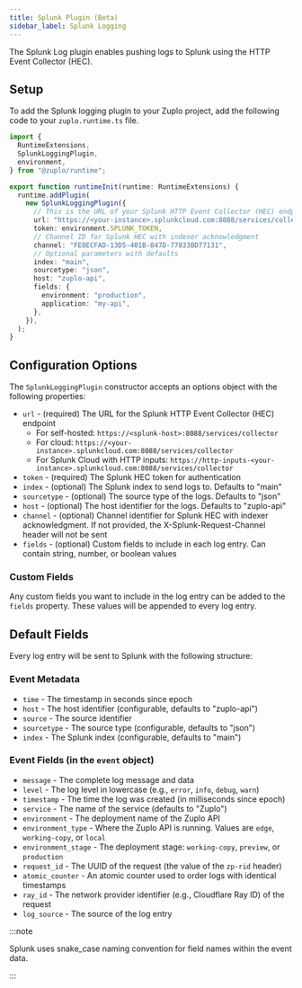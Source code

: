 ```yaml
---
title: Splunk Plugin (Beta)
sidebar_label: Splunk Logging
---
```


The Splunk Log plugin enables pushing logs to Splunk using the HTTP Event
Collector (HEC).

<EnterpriseFeature name="Custom logging" />

## Setup

To add the Splunk logging plugin to your Zuplo project, add the following code
to your `zuplo.runtime.ts` file.

```ts title="modules/zuplo.runtime.ts"
import {
  RuntimeExtensions,
  SplunkLoggingPlugin,
  environment,
} from "@zuplo/runtime";

export function runtimeInit(runtime: RuntimeExtensions) {
  runtime.addPlugin(
    new SplunkLoggingPlugin({
      // This is the URL of your Splunk HTTP Event Collector (HEC) endpoint
      url: "https://<your-instance>.splunkcloud.com:8088/services/collector",
      token: environment.SPLUNK_TOKEN,
      // Channel ID for Splunk HEC with indexer acknowledgment
      channel: "FE0ECFAD-13D5-401B-847D-77833BD77131",
      // Optional parameters with defaults
      index: "main",
      sourcetype: "json",
      host: "zuplo-api",
      fields: {
        environment: "production",
        application: "my-api",
      },
    }),
  );
}
```

## Configuration Options

The `SplunkLoggingPlugin` constructor accepts an options object with the
following properties:

- `url` - (required) The URL for the Splunk HTTP Event Collector (HEC) endpoint
  - For self-hosted: `https://<splunk-host>:8088/services/collector`
  - For cloud: `https://<your-instance>.splunkcloud.com:8088/services/collector`
  - For Splunk Cloud with HTTP inputs:
    `https://http-inputs-<your-instance>.splunkcloud.com:8088/services/collector`
- `token` - (required) The Splunk HEC token for authentication
- `index` - (optional) The Splunk index to send logs to. Defaults to "main"
- `sourcetype` - (optional) The source type of the logs. Defaults to "json"
- `host` - (optional) The host identifier for the logs. Defaults to "zuplo-api"
- `channel` - (optional) Channel identifier for Splunk HEC with indexer
  acknowledgment. If not provided, the X-Splunk-Request-Channel header will not
  be sent
- `fields` - (optional) Custom fields to include in each log entry. Can contain
  string, number, or boolean values

### Custom Fields

Any custom fields you want to include in the log entry can be added to the
`fields` property. These values will be appended to every log entry.

## Default Fields

Every log entry will be sent to Splunk with the following structure:

### Event Metadata

- `time` - The timestamp in seconds since epoch
- `host` - The host identifier (configurable, defaults to "zuplo-api")
- `source` - The source identifier
- `sourcetype` - The source type (configurable, defaults to "json")
- `index` - The Splunk index (configurable, defaults to "main")

### Event Fields (in the `event` object)

- `message` - The complete log message and data
- `level` - The log level in lowercase (e.g., `error`, `info`, `debug`, `warn`)
- `timestamp` - The time the log was created (in milliseconds since epoch)
- `service` - The name of the service (defaults to "Zuplo")
- `environment` - The deployment name of the Zuplo API
- `environment_type` - Where the Zuplo API is running. Values are `edge`,
  `working-copy`, or `local`
- `environment_stage` - The deployment stage: `working-copy`, `preview`, or
  `production`
- `request_id` - The UUID of the request (the value of the `zp-rid` header)
- `atomic_counter` - An atomic counter used to order logs with identical
  timestamps
- `ray_id` - The network provider identifier (e.g., Cloudflare Ray ID) of the
  request
- `log_source` - The source of the log entry

:::note

Splunk uses snake_case naming convention for field names within the event data.

:::
